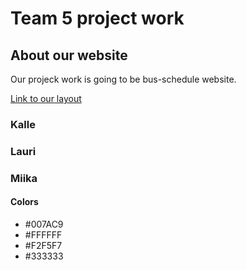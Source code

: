 # Team 5 project work
 
## About our website

Our projeck work is going to be bus-schedule website.

[Link to our layout](http://figma.com)

### Kalle

### Lauri

### Miika

#### Colors
- #007AC9
- #FFFFFF
- #F2F5F7
- #333333